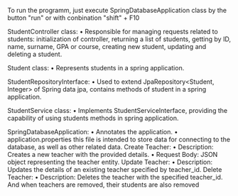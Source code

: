 To run the programm, just execute SpringDatabaseApplication class by the button "run" or with conbination "shift" + F10

StudentController class:
• Responsible for managing requests related to students: initialization of controller, returning a list of students, getting by ID, name, surname, GPA or course, creating new student, updating and deleting a student.

Student class:
• Represents students in a spring application.

StudentRepositoryInterface:
• Used to extend JpaRepository<Student, Integer> of Spring data jpa, contains methods of student in a spring application. 

StudentService class:
• Implements StudentServiceInterface, providing the capability of using students methods in spring application. 

SpringDatabaseApplication:
• Annotates the application.
• application.properties
this file is intended to store data for connecting to the database, as well as other related data.
Create Teacher:
• Description: Creates a new teacher with the provided details.
• Request Body: JSON object representing the teacher entity.
Update Teacher:
• Description: Updates the details of an existing teacher specified by teacher_id.
Delete Teacher:
• Description: Deletes the teacher with the specified teacher_id.
And when teachers are removed, their students are also removed
